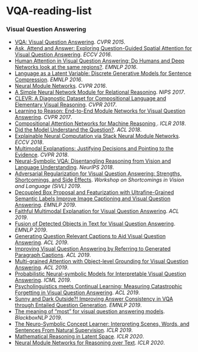 # VQA-reading-list

<h3 id="vi">Visual Question Answering</h3>

* [VQA: Visual Question Answering](https://www.cv-foundation.org/openaccess/content_iccv_2015/papers/Antol_VQA_Visual_Question_ICCV_2015_paper.pdf). *CVPR 2015*.
* [Ask, Attend and Answer: Exploring Question-Guided Spatial Attention for Visual Question Answering](https://arxiv.org/pdf/1511.05234.pdf). *ECCV 2016*.
* [Human Attention in Visual Question Answering: Do Humans and Deep Networks look at the same regions?](https://www.aclweb.org/anthology/D16-1092/). *EMNLP 2016*.
* [Language as a Latent Variable: Discrete Generative Models for Sentence Compression](https://www.aclweb.org/anthology/D16-1031/). *EMNLP 2016*.
* [Neural Module Networks](http://openaccess.thecvf.com/content_cvpr_2016/papers/Andreas_Neural_Module_Networks_CVPR_2016_paper.pdf). *CVPR 2016*.
* [A Simple Neural Network Module for Relational Reasoning](http://papers.neurips.cc/paper/7082-a-simple-neural-network-module-for-relational-reasoning.pdf). *NIPS 2017*.
* [CLEVR: A Diagnostic Dataset for Compositional Language and Elementary Visual Reasoning](https://cs.stanford.edu/people/jcjohns/clevr/). *CVPR 2017*.
* [Learning to Reason: End-to-End Module Networks for Visual Question Answering](http://openaccess.thecvf.com/content_ICCV_2017/papers/Hu_Learning_to_Reason_ICCV_2017_paper.pdf). *CVPR 2017*.
* [Compositional Attention Networks for Machine Reasoning ](https://openreview.net/forum?id=S1Euwz-Rb). *ICLR 2018*.
* [Did the Model Understand the Question?](https://www.aclweb.org/anthology/P18-1176/). *ACL 2018*.
* [Explainable Neural Computation via Stack Neural Module Networks](https://github.com/ronghanghu/snmn). *ECCV 2018*.
* [Multimodal Explanations: Justifying Decisions and Pointing to the Evidence](http://openaccess.thecvf.com/content_cvpr_2018/CameraReady/2708.pdf). *CVPR 2018*.
* [Neural-Symbolic VQA: Disentangling Reasoning from Vision and Language Understanding](http://papers.neurips.cc/paper/7381-neural-symbolic-vqa-disentangling-reasoning-from-vision-and-language-understanding.pdf). *NeurIPS 2018*.
* [Adversarial Regularization for Visual Question Answering: Strengths, Shortcomings, and Side Effects](https://www.aclweb.org/anthology/W19-1801/). *Workshop on Shortcomings in Vision and Language (SiVL) 2019*.
* [Decoupled Box Proposal and Featurization with Ultrafine-Grained Semantic Labels Improve Image Captioning and Visual Question Answering](https://www.aclweb.org/anthology/D19-1155.pdf). *EMNLP 2019*.
* [Faithful Multimodal Explanation for Visual Question Answering](https://www.aclweb.org/anthology/W19-4812.pdf). *ACL 2019*.
* [Fusion of Detected Objects in Text for Visual Question Answering](https://www.aclweb.org/anthology/D19-1219.pdf). *EMNLP 2019*.
* [Generating Question Relevant Captions to Aid Visual Question Answering](https://www.aclweb.org/anthology/P19-1348.pdf). *ACL 2019*.
* [Improving Visual Question Answering by Referring to Generated Paragraph Captions](https://www.aclweb.org/anthology/P19-1351.pdf). *ACL 2019*.
* [Multi-grained Attention with Object-level Grounding for Visual Question Answering](https://www.aclweb.org/anthology/P19-1349/). *ACL 2019*.
* [Probabilistic Neural-symbolic Models for Interpretable Visual Question Answering](http://proceedings.mlr.press/v97/vedantam19a/vedantam19a.pdf). *ICML 2019*.
* [Psycholinguistics meets Continual Learning: Measuring Catastrophic Forgetting in Visual Question Answering](https://www.aclweb.org/anthology/P19-1350.pdf). *ACL 2019*.
* [Sunny and Dark Outside?! Improving Answer Consistency in VQA through Entailed Question Generation](https://www.aclweb.org/anthology/D19-1596.pdf). *EMNLP 2019*.
* [The meaning of “most” for visual question answering models](https://www.aclweb.org/anthology/W19-4806.pdf). *BlackboxNLP 2019*.
* [The Neuro-Symbolic Concept Learner: Interpreting Scenes, Words, and Sentences From Natural Supervision](https://openreview.net/forum?id=rJgMlhRctm). *ICLR 2019*.
* [Mathematical Reasoning in Latent Space](https://openreview.net/forum?id=Ske31kBtPr). *ICLR 2020*.
* [Neural Module Networks for Reasoning over Text](https://openreview.net/forum?id=SygWvAVFPr). *ICLR 2020*.

